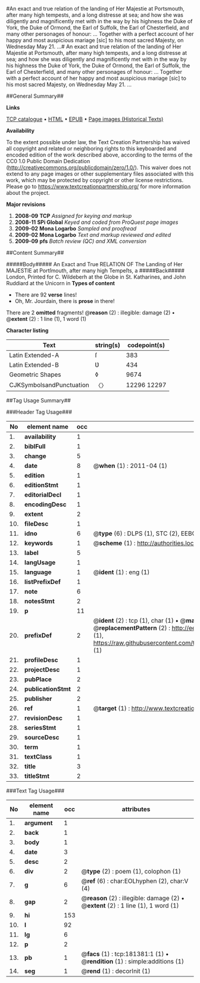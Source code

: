 #An exact and true relation of the landing of Her Majestie at Portsmouth, after many high tempests, and a long distresse at sea; and how she was diligently and magnificently met with in the way by his highness the Duke of York, the Duke of Ormond, the Earl of Suffolk, the Earl of Chesterfield, and many other personages of honour: ... Together with a perfect account of her happy and most auspicious mariage [sic] to his most sacred Majesty, on Wednesday May 21. ...#
An exact and true relation of the landing of Her Majestie at Portsmouth, after many high tempests, and a long distresse at sea; and how she was diligently and magnificently met with in the way by his highness the Duke of York, the Duke of Ormond, the Earl of Suffolk, the Earl of Chesterfield, and many other personages of honour: ... Together with a perfect account of her happy and most auspicious mariage [sic] to his most sacred Majesty, on Wednesday May 21. ...

##General Summary##

**Links**

[TCP catalogue](http://www.ota.ox.ac.uk/tcp/)  • 
[HTML](http://tei.it.ox.ac.uk/tcp/Texts-HTML/free/B03/B03156.html)  • 
[EPUB](http://tei.it.ox.ac.uk/tcp/Texts-EPUB/free/B03/B03156.epub) • 
[Page images (Historical Texts)](https://historicaltexts.jisc.ac.uk/eebo-99886875e)

**Availability**

To the extent possible under law, the Text Creation Partnership has waived all copyright and related or neighboring rights to this keyboarded and encoded edition of the work described above, according to the terms of the CC0 1.0 Public Domain Dedication (http://creativecommons.org/publicdomain/zero/1.0/). This waiver does not extend to any page images or other supplementary files associated with this work, which may be protected by copyright or other license restrictions. Please go to https://www.textcreationpartnership.org/ for more information about the project.

**Major revisions**

1. __2008-09__ __TCP__ *Assigned for keying and markup*
1. __2008-11__ __SPi Global__ *Keyed and coded from ProQuest page images*
1. __2009-02__ __Mona Logarbo__ *Sampled and proofread*
1. __2009-02__ __Mona Logarbo__ *Text and markup reviewed and edited*
1. __2009-09__ __pfs__ *Batch review (QC) and XML conversion*

##Content Summary##

#####Body#####
An Exact and True RELATION OF The Landing of Her MAJESTIE at Portſmouth, after many high Tempeſts, a
#####Back#####
London, Printed for C. Wildeberh at the Globe in St. Katharines, and John Ruddiard at the Unicorn in
**Types of content**

  * There are 92 **verse** lines!
  * Oh, Mr. Jourdain, there is **prose** in there!

There are 2 **omitted** fragments! 
 @__reason__ (2) : illegible: damage (2)  •  @__extent__ (2) : 1 line (1), 1 word (1)

**Character listing**


|Text|string(s)|codepoint(s)|
|---|---|---|
|Latin Extended-A|ſ|383|
|Latin Extended-B|Ʋ|434|
|Geometric Shapes|◊|9674|
|CJKSymbolsandPunctuation|〈〉|12296 12297|

##Tag Usage Summary##

###Header Tag Usage###

|No|element name|occ|attributes|
|---|---|---|---|
|1.|__availability__|1||
|2.|__biblFull__|1||
|3.|__change__|5||
|4.|__date__|8| @__when__ (1) : 2011-04 (1)|
|5.|__edition__|1||
|6.|__editionStmt__|1||
|7.|__editorialDecl__|1||
|8.|__encodingDesc__|1||
|9.|__extent__|2||
|10.|__fileDesc__|1||
|11.|__idno__|6| @__type__ (6) : DLPS (1), STC (2), EEBO-CITATION (1), PROQUEST (1), VID (1)|
|12.|__keywords__|1| @__scheme__ (1) : http://authorities.loc.gov/ (1)|
|13.|__label__|5||
|14.|__langUsage__|1||
|15.|__language__|1| @__ident__ (1) : eng (1)|
|16.|__listPrefixDef__|1||
|17.|__note__|6||
|18.|__notesStmt__|2||
|19.|__p__|11||
|20.|__prefixDef__|2| @__ident__ (2) : tcp (1), char (1)  •  @__matchPattern__ (2) : ([0-9\-]+):([0-9IVX]+) (1), (.+) (1)  •  @__replacementPattern__ (2) : http://eebo.chadwyck.com/downloadtiff?vid=$1&page=$2 (1), https://raw.githubusercontent.com/textcreationpartnership/Texts/master/tcpchars.xml#$1 (1)|
|21.|__profileDesc__|1||
|22.|__projectDesc__|1||
|23.|__pubPlace__|2||
|24.|__publicationStmt__|2||
|25.|__publisher__|2||
|26.|__ref__|1| @__target__ (1) : http://www.textcreationpartnership.org/docs/. (1)|
|27.|__revisionDesc__|1||
|28.|__seriesStmt__|1||
|29.|__sourceDesc__|1||
|30.|__term__|1||
|31.|__textClass__|1||
|32.|__title__|3||
|33.|__titleStmt__|2||


###Text Tag Usage###

|No|element name|occ|attributes|
|---|---|---|---|
|1.|__argument__|1||
|2.|__back__|1||
|3.|__body__|1||
|4.|__date__|3||
|5.|__desc__|2||
|6.|__div__|2| @__type__ (2) : poem (1), colophon (1)|
|7.|__g__|6| @__ref__ (6) : char:EOLhyphen (2), char:V (4)|
|8.|__gap__|2| @__reason__ (2) : illegible: damage (2)  •  @__extent__ (2) : 1 line (1), 1 word (1)|
|9.|__hi__|153||
|10.|__l__|92||
|11.|__lg__|6||
|12.|__p__|2||
|13.|__pb__|1| @__facs__ (1) : tcp:181381:1 (1)  •  @__rendition__ (1) : simple:additions (1)|
|14.|__seg__|1| @__rend__ (1) : decorInit (1)|
